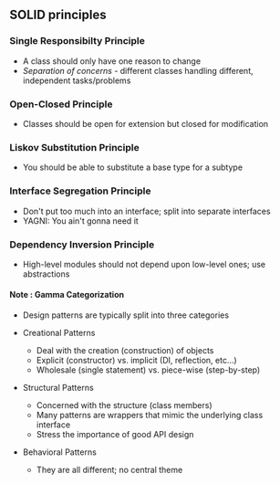 ## SOLID principles

### Single Responsibilty Principle
- A class should only have one reason to change
- *Separation of concerns* - different classes handling different, independent tasks/problems

### Open-Closed Principle
- Classes should be open for extension but closed for modification

### Liskov Substitution Principle
- You should be able to substitute a base type for a subtype

### Interface Segregation Principle
- Don't put too much into an interface; split into separate interfaces
- YAGNI: You ain't gonna need it

### Dependency Inversion Principle
- High-level modules should not depend upon low-level ones; use abstractions



#### Note : Gamma Categorization
- Design patterns are typically split into three categories

- Creational Patterns
  - Deal with the creation (construction) of objects
  - Explicit (constructor) vs. implicit (DI, reflection, etc...)
  - Wholesale (single statement) vs. piece-wise (step-by-step)
- Structural Patterns
  - Concerned with the structure (class members)
  - Many patterns are wrappers that mimic the underlying class interface
  - Stress the importance of good API design
- Behavioral Patterns
  - They are all different; no central theme